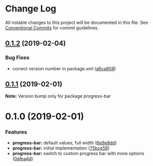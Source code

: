 # Change Log

All notable changes to this project will be documented in this file.
See [Conventional Commits](https://conventionalcommits.org) for commit guidelines.

## [0.1.2](https://github.com/jobvs/native-components/compare/progress-bar@0.1.1...progress-bar@0.1.2) (2019-02-04)

### Bug Fixes

-   correct version number in package.xml ([a6ca808](https://github.com/jobvs/native-components/commit/a6ca808))

## [0.1.1](https://github.com/jobvs/native-components/compare/progress-bar@0.1.0...progress-bar@0.1.1) (2019-02-01)

**Note:** Version bump only for package progress-bar

# 0.1.0 (2019-02-01)

### Features

-   **progress-bar:** default values, full width ([6e9e8dd](https://github.com/jobvs/native-components/commit/6e9e8dd))
-   **progress-bar:** initial implementation ([75bce58](https://github.com/jobvs/native-components/commit/75bce58))
-   **progress-bar:** switch to custom progress bar with more options
    ([0afea4d](https://github.com/jobvs/native-components/commit/0afea4d))
